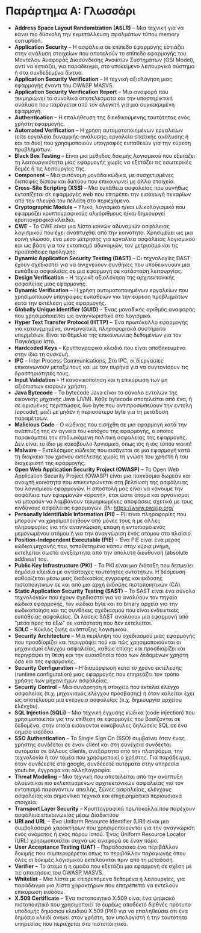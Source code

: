 # Παράρτημα Α: Γλωσσάρι

- **Address Space Layout Randomization (ASLR)** – Μια τεχνική για να κάνει πιο δύσκολη την εκμετάλλευση σφαλμάτων τύπου memory corruption.
- **Application Security** – Η ασφάλεια σε επίπεδο εφαρμογής εστιάζει στην ανάλυση στοιχείων που αποτελούν το επίπεδο εφαρμογής του Μοντέλου Αναφοράς Διασύνδεσης Ανοικτών Συστημάτων (OSI Model), αντί να εστιάζει, για παράδειγμα, στο υποκείμενο λειτουργικό σύστημα ή στα συνδεδεμένα δίκτυα.
- **Application Security Verification** – Η τεχνική αξιολόγηση μιας εφαρμογής έναντι του OWASP MASVS.
- **Application Security Verification Report** – Μια αναφορά που τεκμηριώνει τα συνολικά αποτελέσματα και την υποστηρικτική ανάλυση που παράγεται από τον ελεγκτή για μια συγκεκριμένη εφαρμογή.
- **Authentication** – Η επαλήθευση της διεκδικούμενης ταυτότητας ενός χρήστη εφαρμογής.
- **Automated Verification** – Η χρήση αυτοματοποιημένων εργαλείων (είτε εργαλεία δυναμικής ανάλυσης, εργαλεία στατικής ανάλυσης ή και τα δύο) που χρησιμοποιούν υπογραφές ευπαθειών για την εύρεση προβλημάτων.
- **Black Box Testing** – Είναι μια μέθοδος δοκιμής λογισμικού που εξετάζει τη λειτουργικότητα μιας εφαρμογής χωρίς να εξετάζει τις εσωτερικές δομές ή τις λειτουργίες της.
- **Component** – Μια αυτόνομη μονάδα κώδικα, με συσχετισμένες διεπαφές δίσκου και δικτύου που επικοινωνεί με άλλα στοιχεία.
- **Cross-Site Scripting (XSS)** – Μια ευπάθεια ασφαλείας που συνήθως εντοπίζεται σε εφαρμογές web που επιτρέπει την εισαγωγή σεναρίων από την πλευρά του πελάτη στο περιεχόμενο.
- **Cryptographic Module** – Υλικό, λογισμικό ή/και υλικολογισμικό που εφαρμόζει κρυπτογραφικούς αλγόριθμους ή/και δημιουργεί κρυπτογραφικά κλειδιά.
- **CWE** – Το CWE είναι μια λίστα κοινών αδυναμιών ασφάλειας λογισμικού που έχει αναπτυχθεί από την κοινότητα. Χρησιμεύει ως μια κοινή γλώσσα, ένα μέσο μέτρησης για εργαλεία ασφάλειας λογισμικού και ως βάση για τον εντοπισμό αδυναμιών, τον μετριασμό και τις προσπάθειες πρόληψης.
- **Dynamic Application Security Testing (DAST)** – Οι τεχνολογίες DAST έχουν σχεδιαστεί για να ανιχνεύουν συνθήκες που υποδεικνύουν μια ευπάθεια ασφαλείας σε μια εφαρμογή σε κατάσταση λειτουργίας.
- **Design Verification** – Η τεχνική αξιολόγηση της αρχιτεκτονικής ασφαλείας μιας εφαρμογής.
- **Dynamic Verification** – Η χρήση αυτοματοποιημένων εργαλείων που χρησιμοποιούν υπογραφές ευπαθειών για την εύρεση προβλημάτων κατά την εκτέλεση μιας εφαρμογής.
- **Globally Unique Identifier (GUID)** – Ένας μοναδικός αριθμός αναφοράς που χρησιμοποιείται ως αναγνωριστικό στο λογισμικό.
- **Hyper Text Transfer Protocol (HTTP)** – Ένα πρωτόκολλο εφαρμογής για κατανεμημένα, συνεργατικά, πληροφοριακά συστήματα υπερμέσων. Είναι το θεμέλιο της επικοινωνίας δεδομένων για τον Παγκόσμιο Ιστό.
- **Hardcoded Keys** – Κρυπτογραφικά κλειδιά που είναι αποθηκευμένα στην ίδια τη συσκευή.
- **IPC** – Inter Process Communications, Στο IPC, οι διεργασίες επικοινωνούν μεταξύ τους και με τον πυρήνα για να συντονίσουν τις δραστηριότητές τους.
- **Input Validation** – Η κανονικοποίηση και η επικύρωση των μη αξιόπιστων εισροών χρήστη.
- **Java Bytecode** – Το bytecode Java είναι το σύνολο εντολών της εικονικής μηχανής Java (JVM). Κάθε bytecode αποτελείται από ένα, ή σε ορισμένες περιπτώσεις δύο byte που αντιπροσωπεύουν την εντολή (opcode), μαζί με μηδέν ή περισσότερα byte για τη μετάδοση παραμέτρων.
- **Malicious Code** – Ο κώδικας που εισήχθη σε μια εφαρμογή κατά την ανάπτυξή της εν αγνοία του κατόχου της εφαρμογής, ο οποίος παρακάμπτει την επιδιωκόμενη πολιτική ασφαλείας της εφαρμογής. Δεν είναι το ίδιο με κακόβουλο λογισμικό, όπως ιός ή ιός τύπου worm!
- **Malware** – Εκτελέσιμος κώδικας που εισάγεται σε μια εφαρμογή κατά τη διάρκεια του χρόνου εκτέλεσης χωρίς τη γνώση του χρήστη ή του διαχειριστή της εφαρμογής.
- **Open Web Application Security Project (OWASP)** – Το Open Web Application Security Project (OWASP) είναι μια παγκόσμια δωρεάν και ανοιχτή κοινότητα που επικεντρώνεται στη βελτίωση της ασφάλειας του λογισμικού εφαρμογών. Η αποστολή μας είναι να κάνουμε την ασφάλεια των εφαρμογών «ορατή», έτσι ώστε άτομα και οργανισμοί να μπορούν να λαμβάνουν τεκμηριωμένες αποφάσεις σχετικά με τους κινδύνους ασφάλειας εφαρμογών. βλ: <https://www.owasp.org/>
- **Personally Identifiable Information (PII)** – PII είναι πληροφορίες που μπορούν να χρησιμοποιηθούν από μόνες τους ή με άλλες πληροφορίες για την αναγνώριση, επαφή ή εντοπισμό ενός μεμονωμένου ατόμου ή για την αναγνώριση ενός ατόμου στο πλαίσιο.
- **Position-Independent Executable (PIE)** – Ένα PIE είναι ένα μερός κώδικα μηχανής που, τοποθετημένο κάπου στην κύρια μνήμη, εκτελείται σωστά ανεξάρτητα από την απόλυτη διεύθυνσή (absolute address) του.
- **Public Key Infrastructure (PKI)** – Το PKI είναι μια διάταξη που δεσμεύει δημόσια κλειδιά με αντίστοιχες ταυτότητες οντοτήτων. Η δέσμευση καθορίζεται μέσω μιας διαδικασίας εγγραφής και έκδοσης πιστοποιητικών σε και από μια αρχή έκδοσης πιστοποιητικών (CA).
- **Static Application Security Testing (SAST)** – Το SAST είναι ένα σύνολο τεχνολογιών που έχουν σχεδιαστεί για να αναλύουν τον πηγαίο κώδικα εφαρμογής, τον κώδικα byte και τα binary αρχεία για την κωδικοποίηση και τις συνθήκες σχεδιασμού που είναι ενδεικτικές ευπάθειας ασφαλείας. Οι λύσεις SAST αναλύουν μια εφαρμογή από "μέσα προς τα έξω" σε κατάσταση που δεν εκτελείται.
- **SDLC** – Κύκλος ζωής ανάπτυξης λογισμικού.
- **Security Architecture** – Μια περίληψη του σχεδιασμού μιας εφαρμογής που προσδιορίζει και περιγράφει πού και πώς χρησιμοποιούνται οι μηχανισμοί ελέγχου ασφαλείας, καθώς επίσης και προσδιορίζει και περιγράφει τη θέση και την ευαισθησία τόσο των δεδομένων χρήστη όσο και της εφαρμογής.
- **Security Configuration** – Η διαμόρφωση κατά το χρόνο εκτέλεσης (runtime configuration) μιας εφαρμογής που επηρεάζει τον τρόπο χρήσης των μηχανισμών ασφαλείας.
- **Security Control** – Μια συνάρτηση ή στοιχείο που εκτελεί έλεγχο ασφαλείας (π.χ. μηχανισμός ελέγχου πρόσβασης) ή όταν καλείται έχει ως αποτέλεσμα μια ενέργεια ασφαλείας (π.χ. δημιουργία αρχείου ελέγχου).
- **SQL Injection (SQLi)** – Μια τεχνική έγχυσης κώδικα (code injection) που χρησιμοποιείται για την επίθεση σε εφαρμογές που βασίζονται σε δεδομένα, στην οποία εισάγονται κακόβουλες δηλώσεις SQL σε ένα σημείο εισόδου.
- **SSO Authentication** – To Single Sign On (SSO) συμβαίνει όταν ένας χρήστης συνδέεται σε έναν client και στη συνέχεια συνδέεται αυτόματα σε άλλους clients, ανεξάρτητα από την πλατφόρμα, την τεχνολογία ή τον τομέα που χρησιμοποιεί ο χρήστης. Για παράδειγμα, όταν συνδέεστε στο google, συνδέεστε αυτόματα στην υπηρεσία youtube, έγγραφα και αλληλογραφία.
- **Threat Modeling** – Μια τεχνική που αποτελείται από την ανάπτυξη ολοένα και πιο εκλεπτυσμένων αρχιτεκτονικών ασφαλείας για τον εντοπισμό παραγόντων απειλής, ζώνες ασφαλείας, ελέγχους ασφαλείας και σημαντικά τεχνικά και επιχειρηματικά περιουσιακά στοιχεία.
- **Transport Layer Security** – Κρυπτογραφικά πρωτόκολλα που παρέχουν ασφάλεια επικοινωνίας μέσω Διαδικτύου
- **URI and URL** – Ένα Uniform Resource Identifier (URI) είναι μια συμβολοσειρά χαρακτήρων που χρησιμοποιούνται για την αναγνώριση ενός ονόματος ή ενός πόρου Ιστού. Ένας Uniform Resource Locator (URL) χρησιμοποιείται συχνά ως αναφορά σε έναν πόρο.
- **User Acceptance Testing (UAT)** – Παραδοσιακά ένα περιβάλλον δοκιμής που συμπεριφέρεται όπως το περιβάλλον παραγωγής όπου όλες οι δοκιμές λογισμικού εκτελούνται πριν από τη μετάδοση.
- **Verifier** – Το άτομο ή η ομάδα που εξετάζει μια εφαρμογή σε σχέση με τις απαιτήσεις του OWASP MASVS.
- **Whitelist** – Μια λίστα με επιτρεπόμενα δεδομένα ή λειτουργίες, για παράδειγμα μια λίστα χαρακτήρων που επιτρέπεται να εκτελούν επικύρωση εισόδου.
- **X.509 Certificate** – Ένα πιστοποιητικό X.509 είναι ένα ψηφιακό πιστοποιητικό που χρησιμοποιεί το ευρέως αποδεκτό διεθνές πρότυπο υποδομής δημόσιου κλειδιού X.509 (PKI) για να επαληθεύσει ότι ένα δημόσιο κλειδί ανήκει στον χρήστη, τον υπολογιστή ή την ταυτότητα υπηρεσίας που περιέχεται στο πιστοποιητικό.
